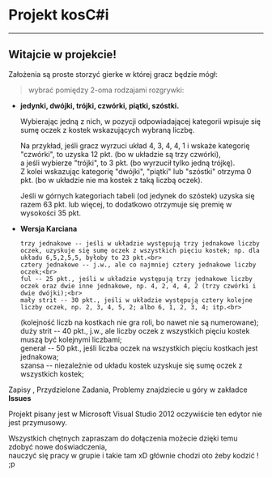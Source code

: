 Projekt kosC#i
=====
<hr />

Witajcie w projekcie!
----------------------------
Założenia są proste storzyć gierke w której gracz będzie mógł:
>wybrać pomiędzy 2-oma rodzajami rozgrywki:<br>

<ul>
<li><b>jedynki, dwójki, trójki, czwórki, piątki, szóstki.</b></li>

Wybierając jedną z nich, w pozycji odpowiadającej kategorii wpisuje się sumę oczek z kostek wskazujących wybraną liczbę.<br>

Na przykład, jeśli gracz wyrzuci układ 4, 3, 4, 4, 1 i wskaże kategorię "czwórki", to uzyska 12 pkt. (bo w układzie są trzy czwórki),<br>
a jeśli wybierze "trójki", to 3 pkt. (bo wyrzucił tylko jedną trójkę).<br>
Z kolei wskazując kategorię "dwójki", "piątki" lub "szóstki" otrzyma 0 pkt. (bo w układzie nie ma kostek z taką liczbą oczek).<br>

Jeśli w górnych kategoriach tabeli (od jedynek do szóstek) uzyska się razem 63 pkt. lub więcej, to dodatkowo otrzymuje się premię w wysokości 35 pkt.
<li><b>Wersja Karciana</b></li>

    trzy jednakowe -- jeśli w układzie występują trzy jednakowe liczby oczek, uzyskuje się sumę oczek z wszystkich pięciu kostek; np. dla układu 6,5,2,5,5, byłoby to 23 pkt.<br>
    cztery jednakowe -- j.w., ale co najmniej cztery jednakowe liczby oczek;<br>
    ful -- 25 pkt., jeśli w układzie występują trzy jednakowe liczby oczek oraz dwie inne jednakowe, np. 4, 2, 4, 4, 2 (trzy czwórki i dwie dwójki);<br>
    mały strit -- 30 pkt., jeśli w układzie występują cztery kolejne liczby oczek, np. 2, 3, 4, 5, 2; albo 6, 1, 2, 3, 4; itp.<br>
   (kolejność liczb na kostkach nie gra roli, bo nawet nie są numerowane);
    duży strit -- 40 pkt., j.w., ale liczby oczek z wszystkich pięciu kostek muszą być kolejnymi liczbami;<br>
    generał -- 50 pkt., jeśli liczba oczek na wszystkich pięciu kostkach jest jednakowa;<br>
    szansa -- niezależnie od układu kostek uzyskuje się sumę oczek z wszystkich kostek;<br>

</ul>

Zapisy , Przydzielone Zadania, Problemy znajdziecie u góry w zakładce <strong>Issues</strong>

Projekt pisany jest w Microsoft Visual Studio 2012 oczywiście ten edytor nie jest przymusowy.

Wszystkich chętnych zapraszam do dołączenia możecie dzięki temu zdobyć nowe doświadczenia,<br>
nauczyć się pracy w grupie i takie tam xD
głównie chodzi oto żeby kodzić ! ;p